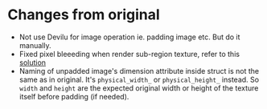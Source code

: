 # Changes from original

* Not use Devilu for image operation ie. padding image etc. But do it manually.
* Fixed pixel bleeeding when render sub-region texture, refer to this [solution](https://stackoverflow.com/a/6051557/571227)
* Naming of unpadded image's dimension attribute inside struct is not the same as in original. It's `physical_width_` or `physical_height_` instead. So `width` and `height` are the expected original width or height of the texture itself before padding (if needed).
